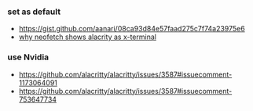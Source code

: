### set as default
- https://gist.github.com/aanari/08ca93d84e57faad275c7f74a23975e6
- [why neofetch shows alacrity as x-terminal](https://www.reddit.com/r/pop_os/comments/11mww7c/why_is_alacritty_called_xterminalemulator/)

### use Nvidia
- https://github.com/alacritty/alacritty/issues/3587#issuecomment-1173064091
- https://github.com/alacritty/alacritty/issues/3587#issuecomment-753647734